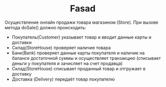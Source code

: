 <h1 align="center">Fasad</h1>
<a >
Осуществление онлайн продажи товара магазином (Store). При вызове метода doSale() должно происходить:
<ul>
  <li>Покупатель(Customer) указывает товар и вводит данные карты и доставки</li>
  <li>Склад(StoreHouse) проверяет наличие товара</li>
  <li>Банк(Bank) проверяет данные карты покупателя  и наличие на балансе  достаточной суммы и осуществляет транзакцию (списывает деньги у покупателя и зачисляет на счет продавца)</li>
  <li>Склад(StoreHouse) списывает проданный товар и отгружает в доставку</li>
  <li>Доставка (Delivery) передаёт товар покупателю</li>
</ul>
  
</a>
